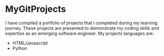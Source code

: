 # MyGitProjects
I have compiled a portfolio of projects that I completed during my learning journey. These projects are presented to demonstrate my coding skills and expertise as an emerging software engineer.
My projects languages are:
* HTML/Javascript
* Python

